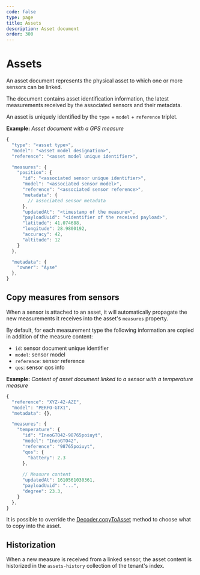 ```yaml
---
code: false
type: page
title: Assets
description: Asset document
order: 300
---
```


# Assets

An asset document represents the physical asset to which one or more sensors can be linked.

The document contains asset identification information, the latest measurements received by the associated sensors and their metadata.

An asset is uniquely identified by the `type` + `model` + `reference` triplet.

**Example:** _Asset document with a GPS measure_

```js
{
  "type": "<asset type>",
  "model": "<asset model designation>",
  "reference": "<asset model unique identifier>",

  "measures": {
    "position": {
      "id": "<associated sensor unique identifier>",
      "model": "<associated sensor model>",
      "reference": "<associated sensor reference>",
      "metadata": {
        // associated sensor metadata
      },
      "updatedAt": "<timestamp of the measure>",
      "payloadUuid": "<identifier of the received payload>",
      "latitude": 41.074688,
      "longitude": 28.9800192,
      "accuracy": 42,
      "altitude": 12
    }
  },

  "metadata": {
    "owner": "Ayse"
  },
}
```

## Copy measures from sensors

When a sensor is attached to an asset, it will automatically propagate the new measurements it receives into the asset's `measures` property.

By default, for each measurement type the following information are copied in addition of the measure content:
 - `id`: sensor document unique identifier
 - `model`: sensor model
 - `reference`: sensor reference
 - `qos`: sensor qos info

**Example:** _Content of asset document linked to a sensor with a temperature measure_
```js
{
  "reference": "XYZ-42-AZE",
  "model": "PERFO-GTX1",
  "metadata": {},

  "measures": {
    "temperature": {
      "id": "IneoGTO42-98765poiuyt",
      "model": "IneoGTO42",
      "reference": "98765poiuyt",
      "qos": {
        "battery": 2.3
      },
      
      // Measure content
      "updatedAt": 1610561030361,
      "payloadUuid": "...",
      "degree": 23.3,
    }
  },
}
```

It is possible to override the [Decoder.copyToAsset](/kuzzle-iot-platform/device-manager/1/classes/decoder/copy-to-asset) method to choose what to copy into the asset.

## Historization

When a new measure is received from a linked sensor, the asset content is historized in the `assets-history` collection of the tenant's index.
